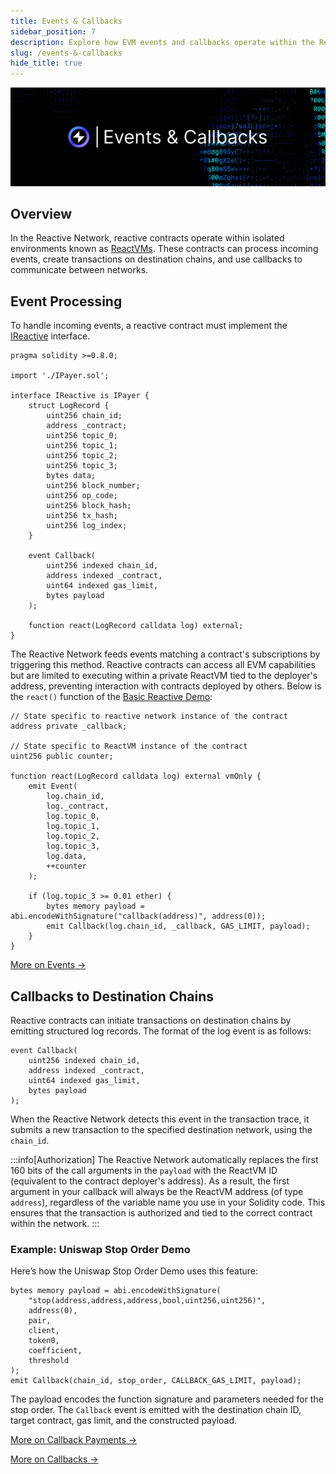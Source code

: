 ```yaml
---
title: Events & Callbacks
sidebar_position: 7
description: Explore how EVM events and callbacks operate within the Reactive Network.
slug: /events-&-callbacks
hide_title: true
---
```


![Events and Callbacks Image](./img/events-and-callbacks.jpg)

## Overview

In the Reactive Network, reactive contracts operate within isolated environments known as [ReactVMs](./reactvm.md). These contracts can process incoming events, create transactions on destination chains, and use callbacks to communicate between networks.

## Event Processing

To handle incoming events, a reactive contract must implement the [IReactive](https://github.com/Reactive-Network/reactive-lib/blob/main/src/interfaces/IReactive.sol) interface.

```solidity
pragma solidity >=0.8.0;

import './IPayer.sol';

interface IReactive is IPayer {
    struct LogRecord {
        uint256 chain_id;
        address _contract;
        uint256 topic_0;
        uint256 topic_1;
        uint256 topic_2;
        uint256 topic_3;
        bytes data;
        uint256 block_number;
        uint256 op_code;
        uint256 block_hash;
        uint256 tx_hash;
        uint256 log_index;
    }

    event Callback(
        uint256 indexed chain_id,
        address indexed _contract,
        uint64 indexed gas_limit,
        bytes payload
    );
    
    function react(LogRecord calldata log) external;
}
```

The Reactive Network feeds events matching a contract's subscriptions by triggering this method. Reactive contracts can access all EVM capabilities but are limited to executing within a private ReactVM tied to the deployer's address, preventing interaction with contracts deployed by others. Below is the `react()` function of the [Basic Reactive Demo](https://github.com/Reactive-Network/reactive-smart-contract-demos/tree/main/src/demos/basic):

```solidity
// State specific to reactive network instance of the contract
address private _callback;

// State specific to ReactVM instance of the contract
uint256 public counter;

function react(LogRecord calldata log) external vmOnly {
    emit Event(
        log.chain_id,
        log._contract,
        log.topic_0,
        log.topic_1,
        log.topic_2,
        log.topic_3,
        log.data,
        ++counter
    );

    if (log.topic_3 >= 0.01 ether) {
        bytes memory payload = abi.encodeWithSignature("callback(address)", address(0));
        emit Callback(log.chain_id, _callback, GAS_LIMIT, payload);
    }
}
```

[More on Events →](../education/module-1/how-events-work)

## Callbacks to Destination Chains

Reactive contracts can initiate transactions on destination chains by emitting structured log records. The format of the log event is as follows:

```solidity
event Callback(
    uint256 indexed chain_id,
    address indexed _contract,
    uint64 indexed gas_limit,
    bytes payload
);
```

When the Reactive Network detects this event in the transaction trace, it submits a new transaction to the specified destination network, using the `chain_id`.

:::info[Authorization]
The Reactive Network automatically replaces the first 160 bits of the call arguments in the `payload` with the ReactVM ID (equivalent to the contract deployer's address). As a result, the first argument in your callback will always be the ReactVM address (of type `address`), regardless of the variable name you use in your Solidity code. This ensures that the transaction is authorized and tied to the correct contract within the network.
:::

### Example: Uniswap Stop Order Demo

Here’s how the Uniswap Stop Order Demo uses this feature:

```solidity
bytes memory payload = abi.encodeWithSignature(
    "stop(address,address,address,bool,uint256,uint256)",
    address(0),
    pair,
    client,
    token0,
    coefficient,
    threshold
);
emit Callback(chain_id, stop_order, CALLBACK_GAS_LIMIT, payload);
```

The payload encodes the function signature and parameters needed for the stop order. The `Callback` event is emitted with the destination chain ID, target contract, gas limit, and the constructed payload.

[More on Callback Payments →](./economy#callback-payments)

[More on Callbacks →](../education/module-1/how-events-work#callbacks-to-destination-chains)